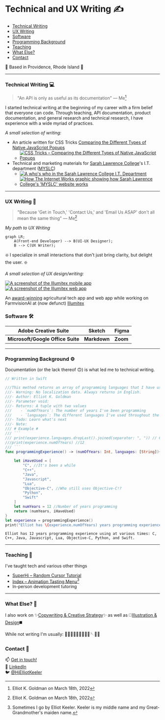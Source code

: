 # Technical and UX Writing ✍️

- [Technical Writing](https://github.com/Elliot-KG/Technical_and_UX_Writing/edit/main/README.md#technical-writing-)
- [UX Writing](https://github.com/Elliot-KG/Technical_and_UX_Writing/edit/main/README.md#ux-writing-)
- [Software](https://github.com/Elliot-KG/Technical_and_UX_Writing/edit/main/README.md#software-%EF%B8%8F)
- [Programming Background](https://github.com/Elliot-KG/Technical_and_UX_Writing/edit/main/README.md#programming-background-%EF%B8%8F)
- [Teaching](https://github.com/Elliot-KG/Technical_and_UX_Writing/edit/main/README.md#teaching-)
- [What Else?](https://github.com/Elliot-KG/Technical_and_UX_Writing/edit/main/README.md#what-else-)
- [Contact](https://github.com/Elliot-KG/Technical_and_UX_Writing/edit/main/README.md#contact-)

🚩 Based in Providence, Rhode Island 🚩

----
### Technical Writing 💻
> "An API is only as useful as its documentation" — Me[^2]
[^2]: Elliot K. Goldman on March 18th, 2022

I started technical writing at the beginning of my career with a firm belief that everyone can code. Through teaching, API documentation, product documentation, and general research and technical research, I have experience with a wide myriad of practices.

_A small selection of writing:_
- An article written for CSS Tricks [Comparing the Different Types of Native JavaScript Popups](https://css-tricks.com/comparing-the-different-types-of-native-javascript-popups/) 
  - [![CSS Tricks – Comparing the Different Types of Native JavaScript Popups](Technical%20Writing/Comparing%20the%20Different%20Types%20of%20Native%20JavaScript%20Popups_thumbnail.png)](Technical%20Writing/Comparing%20the%20Different%20Types%20of%20Native%20JavaScript%20Popups.pdf)
- Technical and marketing materials for [Sarah Lawrence College](https://www.sarahlawrence.edu/)'s I.T. department ([MYSLC](https://my.slc.edu/ics))
  - [![A who's who in the Sarah Lawrence College I.T. Department](Technical%20Writing/SLCWho_descriptions_thumbnail.png)](Technical%20Writing/SLCWho_descriptions.png)
  - [![How The Internet Works graphic showing how Sarah Lawrence College's 'MYSLC' website works](Technical%20Writing/HowMySLC_thumbnail.png)](Technical%20Writing/HowMySLC.png)

----
### UX Writing 📱
> "Because 'Get in Touch,' 'Contact Us,' and 'Email Us ASAP' don't all mean the same thing" — Me[^1]
[^1]: Elliot K. Goldman on March 18th, 2022

_My path to UX Writing_
```mermaid
graph LR;
    A(Front-end Developer) --> B(UI-UX Designer);
    B --> C(UX Writer);
```

❇️ I specialize in small interactions that don't just bring clarity, but delight the user. ❇️

_A small selection of UX design/writing:_

[![A screenshot of the Illumitex mobile app](UX%20Writing/Illumitex_mobileApp_thumbnail.png)](UX%20Writing/Illumitex_mobileApp.png)
[![A screenshot of the Illumitex web app](UX%20Writing/Illumitex_webApp_thumbnail.png)](UX%20Writing/Illumitex_webApp.png)

An [award-winning](https://github.com/Elliot-KG/Technical_and_UX_Writing/edit/main/README.md#honors--awards-) agricultural tech app and web app while working on FarmvisionAI at (now defunct) [Illumitex](https://www.linkedin.com/company/illumitex/)

### Software 🛠️
|  Adobe Creative Suite           |   Sketch   |  Figma |
|---------------------------------|------------|--------|
|__Microsoft/Google Office Suite__|__Markdown__|__Zoom__|

----
### Programming Background ⚙️

Documentation (or the lack thereof 🙃) is what led me to technical writing.

```swift
// Written in Swift

///This method returns an array of programming languages that I have used at some point in my life
///- Warning: No localization data. Always returns in English.
///- Author: Elliot K. Goldman
///- Parameter void:
///- Returns: A tuple with two values
///    - `numOfYears`: The number of years I've been programming
///    - `languages`: The different languages I've used throughout the years
///- Todo: Learn what's next
///- Note:
/// # Example #
/// ```
/// print(experience.languages.dropLast().joined(separator: ", ")) // C, C++, Java, Javascript, Lua, Objective-C, Python, Swift
///print(experience.numOfYears) //12
/// ```
func programmingExperience() -> (numOfYears: Int, languages: [String]){
    
    let iHaveUsed = [
        "C", //It's been a while
        "C++",
        "Java",
        "Javascript",
        "Lua",
        "Objective-C", //Who still uses Objective-C!?
        "Python",
        "Swift"
    ]
    let numYears = 12 //Number of years programming
    return (numYears, iHaveUsed)
}
let experience = programmingExperience()
print("Elliot has \(experience.numOfYears) years programming experience using at various times: \(experience.languages.dropLast().joined(separator: ", ")), and \(experience.languages.last!) all at various times.")

```
```
Elliot has 12 years programming experience using at various times: C, C++, Java, Javascript, Lua, Objective-C, Python, and Swift.
```
----
### Teaching 🍎
I've taught tech and various other things
- [SuperHi – Random Cursor Tutorial](https://youtu.be/BkpdwjppVVE)
- [Index – Animation Tasting Menu](https://index-space.org/products/animation-overview)[^3]
- In-person development tutoring

[^3]:Sometimes I go by Elliot Keeler. Keeler is my middle name and my Great-Grandmother's maiden name.

----
### What Else? 🌻

I also work on ✨[Copywriting & Creative Strategy](https://www.elliotkg.com/)✨ as well as ◻️[Illustration & Design](https://dribbble.com/ElliotKG)◼️

While not writing I'm usually: 🌲🏃🧗🍵🧋🎨🥁🎹🎵🪡🧶🌲

### Contact 📧

📫 [Get in touch!](mailto:ElliotKGoldman@gmail.com)<br>
💼 [LinkedIn](https://www.linkedin.com/in/elliot-k-goldman/)<br>
🐦 [@HiElliotKeeler](https://twitter.com/hielliotkeeler)

